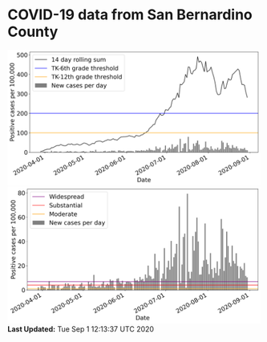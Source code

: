 # COVID-19 data from San Bernardino County
![image1](plots/graph.png)
![image2](plots/classification.png)
**Last Updated:** Tue Sep  1 12:13:37 UTC 2020